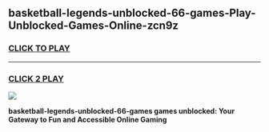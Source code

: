 
## basketball-legends-unblocked-66-games-Play-Unblocked-Games-Online-zcn9z
<h3>
<a href="https://premium76.site?title=basketball-legends-unblocked-66-games&ref=24A">CLICK TO PLAY</a></h3>
<hr>

<h3>
<a href="https://premium76.site?title=basketball-legends-unblocked-66-games&ref=24A">CLICK 2 PLAY</a>
  
</h3>

<a href="https://premium76.site?title=basketball-legends-unblocked-66-games&ref=24A"><img src="https://clearcache.store/games.png"></a>


**basketball-legends-unblocked-66-games games unblocked: Your Gateway to Fun and Accessible Online Gaming**
